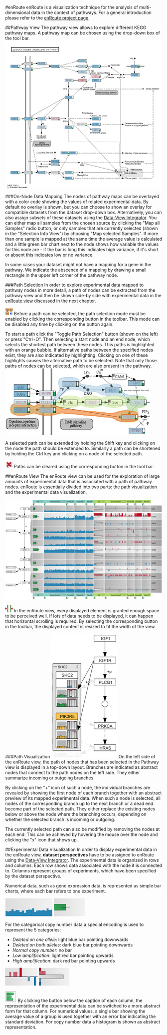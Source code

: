 #enRoute
enRoute is a visualization technique for the analysis of multi-dimensional data in the context of pathways. For a general introduction please refer to the [enRoute project page](http://enroute.calyedo.org/). 

[](http://www.youtube.com/watch?v=lOX1XFKNqo0)

##Pathway View
The pathway view allows to explore different KEGG pathway maps. A pathway map can be chosen using the drop-down box of the tool bar.
![](../i/pathway_mapping.png "Pathway with on-node mapping")

###On-Node Data Mapping
The nodes of pathway maps can be overlayed with a color code showing the values of related experimental data. By default no overlay is shown, but you can choose to show an overlay for compatible datasets from the dataset drop-down box. Alternatively, you can also assign subsets of these datasets using the [Data-View Integrator](dvi.md). You can either map all samples from the chosen source by clicking the "Map all Samples" radio button, or only samples that are currently selected (shown in the "Selection Info View") by choosing "Map selected Samples".
If more than one sample is mapped at the same time the average value is calculated and a little green bar chart next to the node shows how variable the values for this node are - if the bar is long this indicates high variance, if it's short or absent this indicates low or no variance.

In some cases your dataset might not have a mapping for a gene in the pathway. We indicate the abscence of a mapping by drawing a small rectangle in the upper left corner of the pathway node.

###Path Selection
In order to explore experimental data mapped to pathway nodes in more detail, a path of nodes can be extracted from the pathway view and then be shown side-by side with experimental data in the [enRoute view](enroute.md) discussed in the next chapter.

![](../i/path_selection.png "Select path") 
Before a path can be selected, the path selection mode must be enabled by clicking the corresponding button in the toolbar. This mode can be disabled any time by clicking on the button again.

To start a path click the "Toggle Path Selection" button (shown on the left) or press "Ctrl+O". Then selecting a start node and an end node, which selects the shortest path between these nodes. This paths is highlighted with an orange bubble. If alternative paths between the specified nodes exist, they are also indicated by highlighting. Clicking on one of these highlights causes the alternative path to be selected. Note that only those paths of nodes can be selected, which are also present in the pathway.
![](../i/pathway_bubbleset.png "Selected path highlighted in pathway")

A selected path can be extended by holding the Shift key and clicking on the node the path should be extended to. Similarly a path can be shortened by holding the Ctrl key and clicking on a node of the selected path.

![](../i/pathway_clear_path.png "Clear path") 
Paths can be cleared using the corresponding button in the tool bar.

##enRoute View
The enRoute view can be used for the exploration of large amounts of experimental data that is associated with a path of pathway nodes. enRoute is essentially divided into two parts: the path visualization and the experimental data visualization.

![](../i/enroute.png "enRoute view")

![](../i/enroute_fit_to_width.png "Fit to width") 
In the enRoute view, every displayed element is granted enough space to be perceived well. If lots of data needs to be displayed, it can happen that horizontal scrolling is required. By selecting the corresponding button in the toolbar, the displayed content is resized to fit the width of the view.

###Path Visualization
![](../i/enroute_branch_switching.png "Branch switching") 
On the left side of the enRoute view, the path of nodes that has been selected in the Pathway view is displayed in a top-down layout. Branches are indicated as abstract nodes that connect to the path nodes on the left side. They either summarize incoming or outgoing branches.

By clicking on the "+" icon of such a node, the individual branches are revealed by showing the first node of each branch together with an abstract preview of its mapped experimental data. When such a node is selected, all nodes of the corresponding branch up to the next branch or a dead end become part of the selected path. They either replace the existing nodes below or above the node where the branching occurs, depending on whether the selected branch is incoming or outgoing.

The currently selected path can also be modified by removing the nodes at each end. This can be achieved by hovering the mouse over the node and clicking the "x" icon that shows up.

##Experimental Data Visualization
In order to display experimental data in the enRoute view, **dataset perspectives** have to be assigned to enRoute using the [Data-View Integrator](dvi.md).
The experimental data is organized in rows and columns. Each row shows data associated with the node it is connected to. Columns represent groups of experiments, which have been specified by the dataset perspective.

Numerical data, such as gene expression data, is represented as simple bar charts, where each bar refers to one experiment. 

![](../i/enroute_experimental_mrna.png "enRoute experimental data") 
![](../i/enroute_experimental_mrna_abstract.png "enRoute experimental data abstract")

For the categorical copy number data a special encoding is used to represent the 5 categories:

 * _Deleted on one allele_: light blue bar pointing downwards
 * _Deleted on both alleles_: dark blue bar pointing downwards
 * _Normal copy number_: no bar
 * _Low amplification_: light red bar pointing upwards
 * _High amplification_: dark red bar pointing upwards

![](../i/enroute_experimental_CNV.png "enRoute categorical data") 
![](../i/enroute_experimental_CNV_abstract.png "enRoute categorical data") 

![](../i/enroute_abstract_mode.png "Abstract mode") 
By clicking the button below the caption of each column, the representation of the experimental data can be switched to a more abstract form for that column. For numerical values, a single bar showing the average value of a group is used together with an error bar indicating the standard deviation. For copy number data a histogram is shown as abstract representation.
